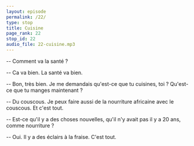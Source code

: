 ```yaml
---
layout: episode
permalink: /22/
type: stop
title: Cuisine
page_rank: 22
stop_id: 22
audio_file: 22-cuisine.mp3
---
```


-- Comment va la santé ?

-- Ca va bien. La santé va bien.

-- Bon, très bien. Je me demandais qu'est-ce que tu cuisines, toi ? Qu'est-ce que tu manges maintenant ?

-- Du couscous. Je peux faire aussi de la nourriture africaine avec le couscous. Et c'est tout.

-- Est-ce qu'il y a des choses nouvelles, qu'il n'y avait pas il y a 20 ans, comme nourriture ?

-- Oui. Il y a des éclairs à la fraise. C'est tout.

